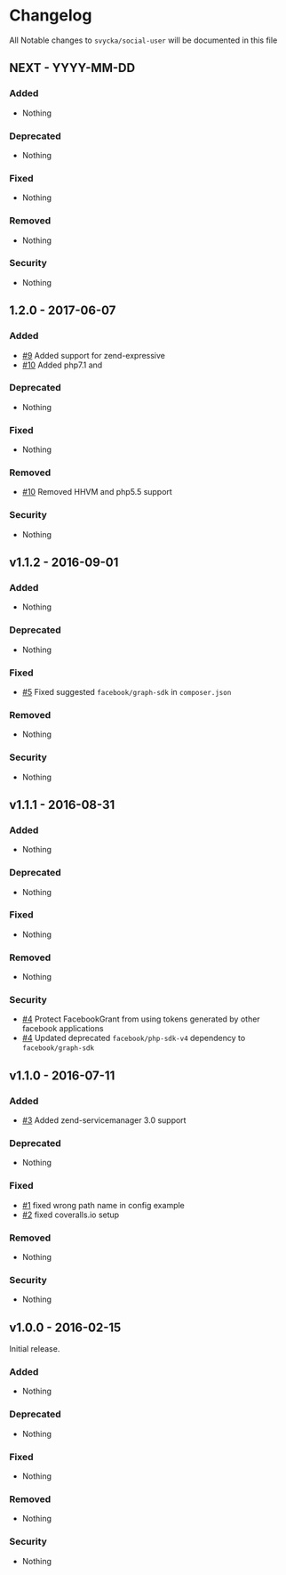 # Changelog

All Notable changes to `svycka/social-user` will be documented in this file

## NEXT - YYYY-MM-DD

### Added
- Nothing

### Deprecated
- Nothing

### Fixed
- Nothing

### Removed
- Nothing

### Security
- Nothing

## 1.2.0 - 2017-06-07

### Added
- [#9](https://github.com/svycka/social-user/pull/9) Added support for zend-expressive
- [#10](https://github.com/svycka/social-user/pull/10) Added php7.1 and

### Deprecated
- Nothing

### Fixed
- Nothing

### Removed
- [#10](https://github.com/svycka/social-user/pull/10) Removed HHVM and php5.5 support

### Security
- Nothing

## v1.1.2 - 2016-09-01

### Added
- Nothing

### Deprecated
- Nothing

### Fixed
- [#5](https://github.com/svycka/social-user/pull/5) Fixed suggested `facebook/graph-sdk` in `composer.json`

### Removed
- Nothing

### Security
- Nothing

## v1.1.1 - 2016-08-31

### Added
- Nothing

### Deprecated
- Nothing

### Fixed
- Nothing

### Removed
- Nothing

### Security
- [#4](https://github.com/svycka/social-user/pull/4) Protect FacebookGrant from using tokens generated by other facebook applications
- [#4](https://github.com/svycka/social-user/pull/4) Updated deprecated `facebook/php-sdk-v4` dependency to `facebook/graph-sdk`

## v1.1.0 - 2016-07-11

### Added
- [#3](https://github.com/svycka/social-user/pull/3) Added zend-servicemanager 3.0 support

### Deprecated
- Nothing

### Fixed
- [#1](https://github.com/svycka/social-user/pull/1) fixed wrong path name in config example
- [#2](https://github.com/svycka/social-user/pull/2) fixed coveralls.io setup

### Removed
- Nothing

### Security
- Nothing

## v1.0.0 - 2016-02-15

Initial release.

### Added
- Nothing

### Deprecated
- Nothing

### Fixed
- Nothing

### Removed
- Nothing

### Security
- Nothing
